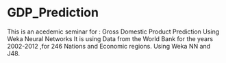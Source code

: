 # GDP_Prediction
This is an acedemic seminar for :
Gross Domestic Product Prediction Using Weka Neural Networks
It is using Data from the World Bank for the years 2002-2012 ,for 246 Nations and Economic regions.
Using Weka NN and J48.
